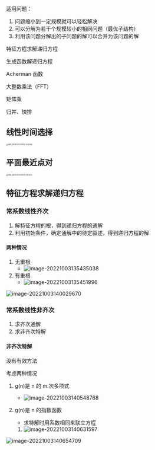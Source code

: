 适用问题：

1. 问题缩小到一定规模就可以轻松解决
2. 可以分解为若干个规模较小的相同问题（最优子结构）
3. 利用该问题分解出的子问题的解可以合并为该问题的解



特征方程求解递归方程

生成函数解递归方程







Acherman 函数



大整数乘法（FFT）

矩阵乘

归并、快排

## 线性时间选择

<img src="https://wangleidetuchuang.oss-cn-beijing.aliyuncs.com/img/IMG_6609(20221003-134248).JPG" alt="IMG_6609(20221003-134248)" style="zoom:33%;" />

## 平面最近点对

<img src="https://wangleidetuchuang.oss-cn-beijing.aliyuncs.com/img/IMG_6610(20221003-134343).JPG" alt="IMG_6610(20221003-134343)" style="zoom:33%;" />



## 特征方程求解递归方程

### 常系数线性齐次

1.  解特征方程的根，得到递归方程的通解
2. 利用初始条件，确定通解中的待定叙述，得到递归方程的解

#### 两种情况

1. 无重根
   - ![image-20221003135435038](https://wangleidetuchuang.oss-cn-beijing.aliyuncs.com/img/image-20221003135435038.png)
2. 有重根
   - ![image-20221003135451996](https://wangleidetuchuang.oss-cn-beijing.aliyuncs.com/img/image-20221003135451996.png)

![image-20221003140029670](https://wangleidetuchuang.oss-cn-beijing.aliyuncs.com/img/image-20221003140029670.png)

### 常系数线性非齐次

1. 求齐次通解
2. 求非齐次特解

#### 非齐次特解

没有有效方法

考虑两种情况

1. g(n)是 n 的 m 次多项式

   - ![image-20221003140548768](https://wangleidetuchuang.oss-cn-beijing.aliyuncs.com/img/image-20221003140548768.png)

2. g(n)是 n 的指数函数

   - 求特解时用系数相同来联立方程

   1. ![image-20221003140631597](https://wangleidetuchuang.oss-cn-beijing.aliyuncs.com/img/image-20221003140631597.png)

<img src="https://wangleidetuchuang.oss-cn-beijing.aliyuncs.com/img/image-20221003140654709.png" alt="image-20221003140654709"  />

